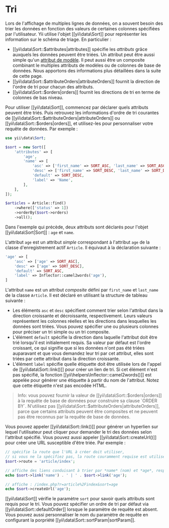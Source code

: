 Tri
===

Lors de l'affichage de multiples lignes de données, on a souvent besoin des trier les données en fonction des valeurs de certaines colonnes spécifiées par l'utilisateur. Yii utilise l'objet [[yii\data\Sort]] pour représenter les information sur le schéma de triage. En particulier :

* [[yii\data\Sort::$attributes|attributes]] spécifie les *attributs* grâce auxquels les données peuvent être triées. Un attribut peut être aussi simple qu'un [attribut de modèle](structure-models.md#attributes). Il peut aussi être un composite combinant le multiples attributs de modèles ou de colonnes de base de données. Nous apportons des informations plus détaillées dans la suite de cette page.
* [[yii\data\Sort::$attributeOrders|attributeOrders]] fournit la direction de l'ordre de tri pour chacun des attributs.
* [[yii\data\Sort::$orders|orders]] fournit les directions de tri en terme de colonnes de bas niveau. 

Pour utiliser [[yii\data\Sort]], commencez par déclarer quels attributs peuvent être triés. Puis retrouvez les informations d'ordre de tri courantes de [[yii\data\Sort::$attributeOrders|attributeOrders]] ou [[yii\data\Sort::$orders|orders]], et utilisez-les pour personnaliser votre requête de données. Par exemple :

```php
use yii\data\Sort;

$sort = new Sort([
    'attributes' => [
        'age',
        'name' => [
            'asc' => ['first_name' => SORT_ASC, 'last_name' => SORT_ASC],
            'desc' => ['first_name' => SORT_DESC, 'last_name' => SORT_DESC],
            'default' => SORT_DESC,
            'label' => 'Name',
        ],
    ],
]);

$articles = Article::find()
    ->where(['status' => 1])
    ->orderBy($sort->orders)
    ->all();
```

Dans l'exemple qui précède, deux attributs sont déclarés pour l'objet [[yii\data\Sort|Sort]] : `age` et `name`. 

L'attribut `age` est un attribut *simple* correspondant à l'attribut `age` de la classe d'enregistrement actif `Article`. Il équivaut à la déclaration suivante :

```php
'age' => [
    'asc' => ['age' => SORT_ASC],
    'desc' => ['age' => SORT_DESC],
    'default' => SORT_ASC,
    'label' => Inflector::camel2words('age'),
]
```

L'attribut `name` est un attribut *composite* défini par `first_name` et `last_name` de la classe `Article`. Il est déclaré en utilisant la structure de tableau suivante :

- Les éléments `asc` et `desc` spécifient comment trier selon l'attribut dans la direction croissante et décroissante, respectivement. Leurs valeurs représentent les colonnes réelles et les directions dans lesquelles les données sont triées. Vous pouvez spécifier une ou plusieurs colonnes pour préciser un tri simple ou un tri composite.
- L'élément `default` spécifie la direction dans laquelle l'attribut doit être trié lorsqu'il est initialement requis. Sa valeur par défaut est l'ordre croissant, ce qui signifie que si les données n'ont pas été triées auparavant et que vous demandez leur tri par cet attribut, elles sont triées par cette attribut dans la direction croissante.
- L'élément `label` spécifie quelle étiquette doit être utilisée lors de l'appel de [[yii\data\Sort::link()]] pour créer un lien de tri. Si cet élément n'est pas spécifié, la fonction [[yii\helpers\Inflector::camel2words()]] est appelée pour générer une étiquette à partir du nom de l'attribut. Notez que cette étiquette n'est pas encodée HTML.

> Info: vous pouvez fournir la valeur de [[yii\data\Sort::$orders|orders]] à la requête de base de données pour construire sa clause `ORDER BY`. N'utilisez pas [[yii\data\Sort::$attributeOrders|attributeOrders]], parce que certains attributs peuvent être composites et ne peuvent pas être reconnus par la requête de base de données.

Vous pouvez appeler [[yii\data\Sort::link()]] pour générer un hyperlien sur lequel l'utilisateur peut cliquer pour demander le tri des données selon l'attribut spécifié. Vous pouvez aussi appeler [[yii\data\Sort::createUrl()]] pour créer une URL susceptible d'être triée. Par exemple :

```php
// spécifie la route que l'URL à créer doit utiliser,
// si vous ne la spécifiez pas, la route couramment requise est utilisée 
$sort->route = 'article/index';

// affiche des liens conduisant à trier par *name* (nom) et *age*, respectivement
echo $sort->link('name') . ' | ' . $sort->link('age');

// affiche : /index.php?r=article%2Findex&sort=age
echo $sort->createUrl('age');
```

[[yii\data\Sort]] vérifie le paramètre `sort` pour savoir quels attributs sont requis pour le tri. Vous pouvez spécifier un ordre de tri par défaut via [[yii\data\Sort::defaultOrder]] lorsque le paramètre de requête est absent. Vous pouvez aussi personnaliser le nom du paramètre de requête en configurant la porpriété [[yii\data\Sort::sortParam|sortParam]].

